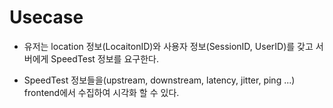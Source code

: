 # Usecase

- 유저는 location 정보(LocaitonID)와 사용자 정보(SessionID, UserID)를 갖고 서버에게 SpeedTest 정보를 요구한다.

- SpeedTest 정보들을(upstream, downstream, latency, jitter, ping ...) frontend에서 수집하여 시각화 할 수 있다.